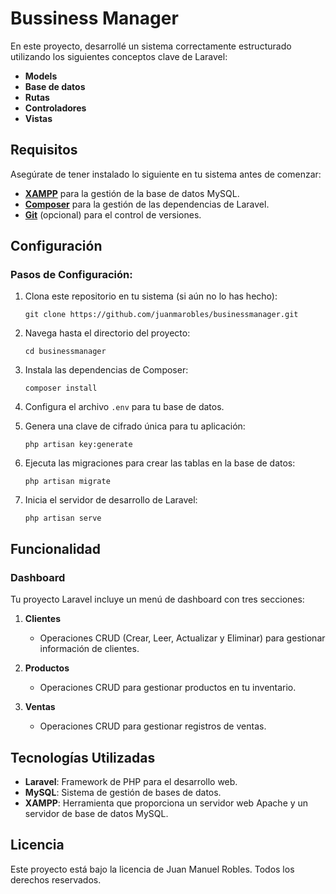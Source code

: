 # **Bussiness Manager**

En este proyecto, desarrollé un sistema correctamente estructurado utilizando los siguientes conceptos clave de Laravel:

- **Models**
- **Base de datos**
- **Rutas**
- **Controladores**
- **Vistas**

## **Requisitos**

Asegúrate de tener instalado lo siguiente en tu sistema antes de comenzar:

- [**XAMPP**](https://www.apachefriends.org/index.html) para la gestión de la base de datos MySQL.
- [**Composer**](https://getcomposer.org/) para la gestión de las dependencias de Laravel.
- [**Git**](https://git-scm.com/) (opcional) para el control de versiones.

## **Configuración**

### **Pasos de Configuración:**

1. Clona este repositorio en tu sistema (si aún no lo has hecho):
   
    ```
    git clone https://github.com/juanmarobles/businessmanager.git
    ```

2. Navega hasta el directorio del proyecto:
   
    ```
    cd businessmanager
    ```

3. Instala las dependencias de Composer:
   
    ```
    composer install
    ```

4. Configura el archivo `.env` para tu base de datos.

5. Genera una clave de cifrado única para tu aplicación:
   
    ```
    php artisan key:generate
    ```

6. Ejecuta las migraciones para crear las tablas en la base de datos:
   
    ```
    php artisan migrate
    ```

7. Inicia el servidor de desarrollo de Laravel:
   
    ```
    php artisan serve
    ```

## **Funcionalidad**

### **Dashboard**

Tu proyecto Laravel incluye un menú de dashboard con tres secciones:

1. **Clientes**
   - Operaciones CRUD (Crear, Leer, Actualizar y Eliminar) para gestionar información de clientes.

2. **Productos**
   - Operaciones CRUD para gestionar productos en tu inventario.

3. **Ventas**
   - Operaciones CRUD para gestionar registros de ventas.

## **Tecnologías Utilizadas**

- **Laravel**: Framework de PHP para el desarrollo web.
- **MySQL**: Sistema de gestión de bases de datos.
- **XAMPP**: Herramienta que proporciona un servidor web Apache y un servidor de base de datos MySQL.

## **Licencia**

Este proyecto está bajo la licencia de Juan Manuel Robles. Todos los derechos reservados.
